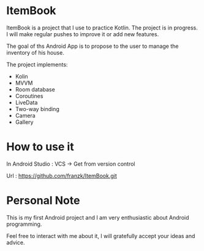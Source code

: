 # ItemBook

ItemBook is a project that I use to practice Kotlin.
The project is in progress. I will make regular pushes to improve it or add new features.

The goal of ths Android App is to propose to the user to manage the inventory of his house.

The project implements:
- Kolin
- MVVM
- Room database
- Coroutines
- LiveData
- Two-way binding
- Camera
- Gallery

# How to use it

In Android Studio : VCS -> Get from version control

Url : https://github.com/franzk/ItemBook.git

# Personal Note
This is my first Android project and I am very enthusiastic about Android programming.

Feel free to interact with me about it, I will gratefully accept your ideas and advice.
